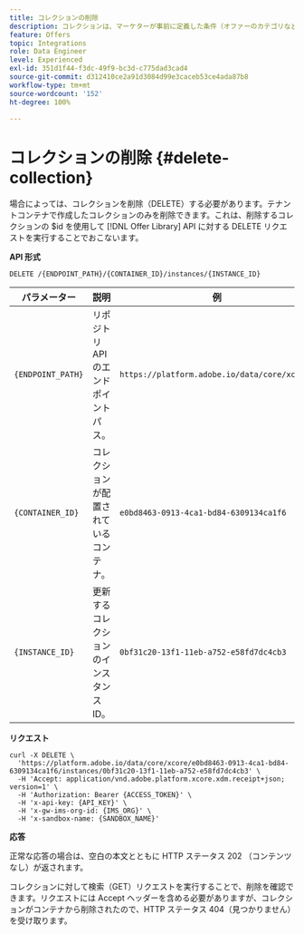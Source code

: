 ```yaml
---
title: コレクションの削除
description: コレクションは、マーケターが事前に定義した条件（オファーのカテゴリなど）に基づくオファーのサブセットです。
feature: Offers
topic: Integrations
role: Data Engineer
level: Experienced
exl-id: 351d1f44-f3dc-49f9-bc3d-c775dad3cad4
source-git-commit: d312410ce2a91d3084d99e3caceb53ce4ada87b8
workflow-type: tm+mt
source-wordcount: '152'
ht-degree: 100%

---
```


# コレクションの削除 {#delete-collection}

場合によっては、コレクションを削除（DELETE）する必要があります。テナントコンテナで作成したコレクションのみを削除できます。これは、削除するコレクションの $id を使用して [!DNL Offer Library] API に対する DELETE リクエストを実行することでおこないます。

**API 形式**

```http
DELETE /{ENDPOINT_PATH}/{CONTAINER_ID}/instances/{INSTANCE_ID}
```

| パラメーター | 説明 | 例 |
| --------- | ----------- | ------- |
| `{ENDPOINT_PATH}` | リポジトリ API のエンドポイントパス。 | `https://platform.adobe.io/data/core/xcore/` |
| `{CONTAINER_ID}` | コレクションが配置されているコンテナ。 | `e0bd8463-0913-4ca1-bd84-6309134ca1f6` |
| `{INSTANCE_ID}` | 更新するコレクションのインスタンス ID。 | `0bf31c20-13f1-11eb-a752-e58fd7dc4cb3` |

**リクエスト**

```shell
curl -X DELETE \
  'https://platform.adobe.io/data/core/xcore/e0bd8463-0913-4ca1-bd84-6309134ca1f6/instances/0bf31c20-13f1-11eb-a752-e58fd7dc4cb3' \
  -H 'Accept: application/vnd.adobe.platform.xcore.xdm.receipt+json; version=1' \
  -H 'Authorization: Bearer {ACCESS_TOKEN}' \
  -H 'x-api-key: {API_KEY}' \
  -H 'x-gw-ims-org-id: {IMS_ORG}' \
  -H 'x-sandbox-name: {SANDBOX_NAME}'
```

**応答**

正常な応答の場合は、空白の本文とともに HTTP ステータス 202 （コンテンツなし）が返されます。

コレクションに対して検索（GET）リクエストを実行することで、削除を確認できます。リクエストには Accept ヘッダーを含める必要がありますが、コレクションがコンテナから削除されたので、HTTP ステータス 404（見つかりません）を受け取ります。

